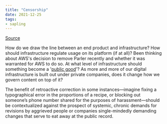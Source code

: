 ```yaml
---
title: "Censorship"
date: 2021-12-25
tags:
- sapling
---
```


[Source](https://stratechery.com/2021/moderation-in-infrastructure/)

How do we draw the line between an end product and infrastructure? How should infrastructure regulate usage on its platform (if at all)? Been thinking about AWS's decision to remove Parler recently and whether it was warranted for AWS to do so. At what level of infrastructure should something become a '[public good](thoughts/public%20goods.md)'? As more and more of our digital infrastructure is built out under private companies, does it change how we govern content on top of it?

The benefit of retroactive correction in some instances—imagine fixing a typographical error in the proportions of a recipe, or blocking out someone’s phone number shared for the purposes of harassment—should be contextualized against the prospect of systemic, chronic demands for revisions by aggrieved people or companies single-mindedly demanding changes that serve to eat away at the public record.
